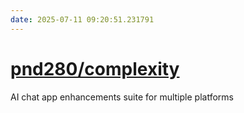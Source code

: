 ```yaml
---
date: 2025-07-11 09:20:51.231791
---
```


# [pnd280/complexity](https://github.com/pnd280/complexity)

AI chat app enhancements suite for multiple platforms